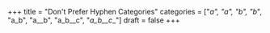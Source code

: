 +++
title = "Don't Prefer Hyphen Categories"
categories = ["_a", "__a", "b_", "b__", "a_b", "a__b", "a_b__c", "_a_b__c__"]
draft = false
+++
